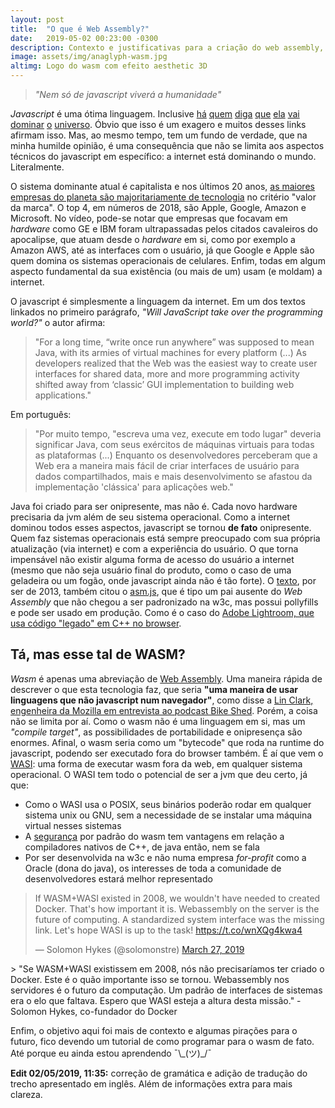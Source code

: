 ```yaml
---
layout: post
title:  "O que é Web Assembly?"
date:   2019-05-02 00:23:00 -0300
description: Contexto e justificativas para a criação do web assembly, aka WASM, e como o WASI pode ser a JVM que deu certo
image: assets/img/anaglyph-wasm.jpg
altimg: Logo do wasm com efeito aesthetic 3D
---
```


> *"Nem só de javascript viverá a humanidade"*

*Javascript* é uma ótima linguagem. Inclusive [há](https://www.quora.com/Is-JavaScript-really-going-to-take-over-all-other-languages) [quem](https://www.forumone.com/ideas/javascript-taking-over-world-and-its-got-us-too/) [diga](https://hackernoon.com/the-javascript-phenomenon-is-a-mass-psychosis-57adebb09359) [que](https://dev.to/anthonydelgado/javascript-is-eating-the-world) [ela](http://radar.oreilly.com/2013/04/will-javascript-take-over-the-programming-world.html) [vai](https://www.wired.com/2016/05/javascript-conquered-web-now-taking-desktop/) [dominar](https://medium.com/fed-or-dead/javascript-really-is-overtaking-the-world-5b59b5af41ed) [o](https://www.techrepublic.com/article/the-worlds-most-popular-programming-language-is-javascript-but-why/) [universo](https://github.blog/2018-11-15-state-of-the-octoverse-top-programming-languages/). Óbvio que isso é um exagero e muitos desses links afirmam isso. Mas, ao mesmo tempo, tem um fundo de verdade, que na minha humilde opinião, é uma consequência que não se limita aos aspectos técnicos do javascript em específico: a internet está dominando o mundo. Literalmente.

O sistema dominante atual é capitalista e nos últimos 20 anos, [as maiores empresas do planeta são majoritariamente de tecnologia](https://www.visualcapitalist.com/animation-top-15-global-brands-2000-2018/) no critério "valor da marca". O top 4, em números de 2018, são Apple, Google, Amazon e Microsoft. No vídeo, pode-se notar que empresas que focavam em *hardware* como GE e IBM foram ultrapassadas pelos citados cavaleiros do apocalipse, que atuam desde o *hardware* em si, como por exemplo a Amazon AWS, até as interfaces com o usuário, já que Google e Apple são quem domina os sistemas operacionais de celulares. Enfim, todas em algum aspecto fundamental da sua existência (ou mais de um) usam (e moldam) a internet.

O javascript é simplesmente a linguagem da internet. Em um dos textos linkados no primeiro parágrafo, *"Will JavaScript take over the programming world?"* o autor afirma:
> "For a long time, “write once run anywhere” was supposed to mean Java, with its armies of virtual machines for every platform (...) As developers realized that the Web was the easiest way to create user interfaces for shared data, more and more programming activity shifted away from ‘classic’ GUI implementation to building web applications."

Em português:

> "Por muito tempo, "escreva uma vez, execute em todo lugar" deveria significar Java, com seus exércitos de máquinas virtuais para todas as plataformas (...) Enquanto os desenvolvedores perceberam que a Web era a maneira mais fácil de criar interfaces de usuário para dados compartilhados, mais e mais desenvolvimento se afastou da implementação 'clássica' para aplicações web."

Java foi criado para ser onipresente, mas não é. Cada novo hardware precisaria da jvm além de seu sistema operacional. Como a internet dominou todos esses aspectos, javascript se tornou **de fato** onipresente. Quem faz sistemas operacionais está sempre preocupado com sua própria atualização (via internet) e com a experiência do usuário. O que torna impensável não existir alguma forma de acesso do usuário a internet (mesmo que não seja usuário final do produto, como o caso de uma geladeira ou um fogão, onde javascript ainda não é tão forte). O [texto](http://radar.oreilly.com/2013/04/will-javascript-take-over-the-programming-world.html), por ser de 2013, também citou o [asm.js](http://asmjs.org/), que é tipo um pai ausente do *Web Assembly* que não chegou a ser padronizado na w3c, mas possui pollyfills e pode ser usado em produção. Como é o caso do [Adobe Lightroom, que usa código "legado" em C++ no browser](https://spectrum.ieee.org/computing/software/webassembly-will-finally-let-you-run-highperformance-applications-in-your-browser).

## Tá, mas esse tal de WASM?
*Wasm* é apenas uma abreviação de [Web Assembly](https://webassembly.org/). Uma maneira rápida de descrever o que esta tecnologia faz, que seria **"uma maneira de usar linguagens que não javascript num navegador"**, como disse a [Lin Clark, engenheira da Mozilla em entrevista ao podcast Bike Shed](http://bikeshed.fm/195). Porém, a coisa não se limita por aí. Como o wasm não é uma linguagem em si, mas um *"compile target"*, as possibilidades de portabilidade e onipresença são enormes. Afinal, o wasm seria como um "bytecode" que roda na runtime do javascript, podendo ser executado fora do browser também. É aí que vem o [WASI](https://www.theregister.co.uk/2019/03/29/mozilla_wasi_spec/): uma forma de executar wasm fora da web, em qualquer sistema operacional. O WASI tem todo o potencial de ser a jvm que deu certo, já que:

 * Como o WASI usa o POSIX, seus binários poderão rodar em qualquer sistema unix ou GNU, sem a necessidade de se instalar uma máquina virtual nesses sistemas
 * A [segurança](https://webassembly.org/docs/security/) por padrão do wasm tem vantagens em relação a compiladores nativos de C++, de java então, nem se fala
 * Por ser desenvolvida na w3c e não numa empresa *for-profit* como a Oracle (dona do java), os interesses de toda a comunidade de desenvolvedores estará melhor representado

<blockquote class="twitter-tweet" data-lang="en"><p lang="en" dir="ltr">If WASM+WASI existed in 2008, we wouldn&#39;t have needed to created Docker. That&#39;s how important it is. Webassembly on the server is the future of computing. A standardized system interface was the missing link. Let&#39;s hope WASI is up to the task! <a href="https://t.co/wnXQg4kwa4">https://t.co/wnXQg4kwa4</a></p>&mdash; Solomon Hykes (@solomonstre) <a href="https://twitter.com/solomonstre/status/1111004913222324225?ref_src=twsrc%5Etfw">March 27, 2019</a></blockquote>
 <script async src="https://platform.twitter.com/widgets.js" charset="utf-8"></script>
> "Se WASM+WASI existissem em 2008, nós não precisaríamos ter criado o Docker. Este é o quão importante isso se tornou. Webassembly nos servidores é o futuro da computação. Um padrão de interfaces de sistemas era o elo que faltava. Espero que WASI esteja a altura desta missão." - Solomon Hykes, co-fundador do Docker

Enfim, o objetivo aqui foi mais de contexto e algumas pirações para o futuro, fico devendo um tutorial de como programar para o wasm de fato. Até porque eu ainda estou aprendendo ¯\\\_(ツ)\_/¯

**Edit 02/05/2019, 11:35:** correção de gramática e adição de tradução do trecho apresentado em inglês. Além de informações extra para mais clareza.
